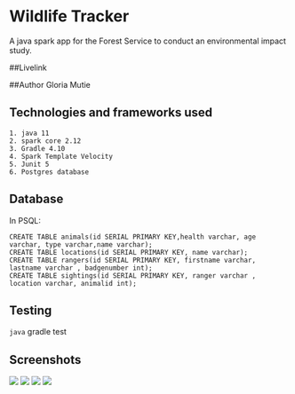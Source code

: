  # Wildlife Tracker
A java spark app for the Forest Service to conduct an environmental impact study.

##Livelink
 

##Author
Gloria Mutie

## Technologies and frameworks used
    1. java 11
    2. spark core 2.12
    3. Gradle 4.10
    4. Spark Template Velocity
    5. Junit 5
    6. Postgres database

## Database

In PSQL:

    CREATE TABLE animals(id SERIAL PRIMARY KEY,health varchar, age varchar, type varchar,name varchar);
    CREATE TABLE locations(id SERIAL PRIMARY KEY, name varchar);
    CREATE TABLE rangers(id SERIAL PRIMARY KEY, firstname varchar, lastname varchar , badgenumber int);
    CREATE TABLE sightings(id SERIAL PRIMARY KEY, ranger varchar , location varchar, animalid int);
    
## Testing

   ```java```
    gradle test

## Screenshots

![](src/main/resources/public/images/screenshot1.png)
![](src/main/resources/public/images/screenshot2.png)
![](src/main/resources/public/images/screenshot3.png)
![](src/main/resources/public/images/screenshot4.png)






